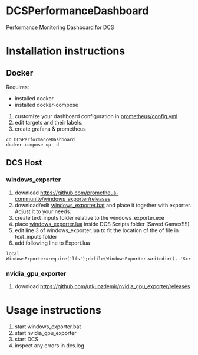 # DCSPerformanceDashboard
Performance Monitoring Dashboard for DCS
# Installation instructions
## Docker
Requires:
- installed docker
- installed docker-compose
1. customize your dashboard configuration in [prometheus/config.yml](prometheus/config.yml)
2. edit targets and their labels.
3. create grafana & prometheus
```
cd DCSPerformanceDashboard
docker-compose up -d
```
## DCS Host
### windows_exporter
1. download https://github.com/prometheus-community/windows_exporter/releases
2. download/edit [windows_exporter.bat](dcs/windows_exporter.bat) and place it together with exporter. Adjust it to your needs.
3. create text_inputs folder relative to the windows_exporter.exe
4. place [windows_exporter.lua](dcs/windows_exporter.lua) inside DCS Scripts folder (Saved Games!!!!)
5. edit line 3 of windows_exporter.lua to fit the location of the of file in text_inputs folder
6. add following line to Export.lua
```
local WindowsExporter=require('lfs');dofile(WindowsExporter.writedir()..'Scripts/windows_exporter.lua')
```
### nvidia_gpu_exporter
1. download https://github.com/utkuozdemir/nvidia_gpu_exporter/releases

# Usage instructions
1. start windows_exporter.bat
2. start nvidia_gpu_exporter
3. start DCS
4. inspect any errors in dcs.log


